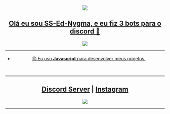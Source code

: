 <div align="center" style"border-radius:15px">
  <a href="https://discord.gg/NPQQRrvfyf"><img src="https://cdn.discordapp.com/attachments/968299607689949225/968328057196806185/BEM_VINDO_V2_00000.png" style"width: 100%;border-radius:15px">
</div>



## <div align="center">Olá eu sou SS-Ed-Nygma, e eu fiz 3 bots para o discord 🚀</div>  

<div align="center" style"center">
<a href="https://discord.gg/NPQQRrvfyf"><img src='https://cdn.discordapp.com/attachments/1003540764241969214/1020954274064252958/imagedev.png?size=4096'
</div>


***

  
- 🉐 Eu uso **Javascript** para desenvolver meus projetos.  
  
  
<br/>
  
***

## [Discord Server](https://discord.gg/NPQQRrvfyf) | [Instagram](https://www.instagram.com/ssednygma/)
<a href="https://discord.gg/NPQQRrvfyf"><img src="[https://cdn.discordapp.com/attachments/968299607689949225/1020955887520723034/mockupBTL.png?size=4096](https://discord.gg/NPQQRrvfyf)"></a>

***
